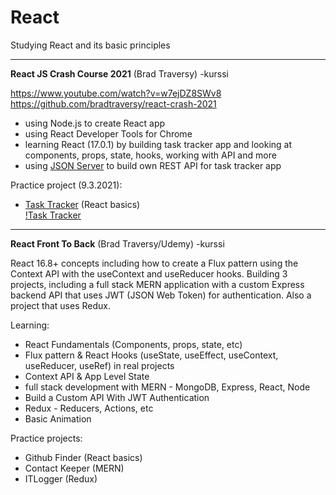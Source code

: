 # React

Studying React and its basic principles

- - - - - - -  
  
**React JS Crash Course 2021** (Brad Traversy) -kurssi  
  
https://www.youtube.com/watch?v=w7ejDZ8SWv8  
https://github.com/bradtraversy/react-crash-2021  

- using Node.js to create React app  
- using React Developer Tools for Chrome  
- learning React (17.0.1) by building task tracker app and looking at components, props, state, hooks, working with API and more  
- using [JSON Server](https://github.com/typicode/json-server) to build own REST API for task tracker app  
  
Practice project (9.3.2021):  
- [Task Tracker](../master/react-task-tracker)  (React basics)  
[!Task Tracker](../master/react-task-tracker/react-task-tracker.png)  
  
- - - - -  

**React Front To Back** (Brad Traversy/Udemy) -kurssi  
  
React 16.8+ concepts including how to create a Flux pattern using the Context API with the useContext and useReducer hooks. Building 3 projects, including a full stack MERN application with a custom Express backend API that uses JWT (JSON Web Token) for authentication. Also a project that uses Redux.  
  
Learning:  
- React Fundamentals (Components, props, state, etc)  
- Flux pattern & React Hooks (useState, useEffect, useContext, useReducer, useRef) in real projects  
- Context API & App Level State  
- full stack development with MERN - MongoDB, Express, React, Node  
- Build a Custom API With JWT Authentication  
- Redux - Reducers, Actions, etc  
- Basic Animation

Practice projects:  
- Github Finder (React basics)  
- Contact Keeper (MERN)  
- ITLogger (Redux)  

